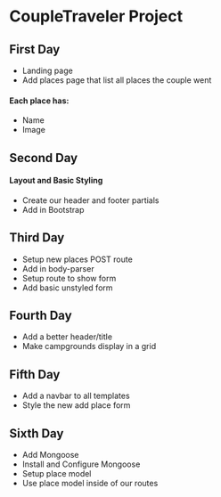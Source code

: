 # CoupleTraveler Project

## First Day

* Landing page
* Add places page that list all places the couple went


#### Each place has:

* Name
* Image
    
    
## Second Day

#### Layout and Basic Styling

* Create our header and footer partials
* Add in Bootstrap


## Third Day

* Setup new places POST route
* Add in body-parser
* Setup route to show form
* Add basic unstyled form


## Fourth Day

* Add a better header/title
* Make campgrounds display in a grid
 

## Fifth Day

* Add a navbar to all templates
* Style the new add place form
    
## Sixth Day

* Add Mongoose
* Install and Configure Mongoose
* Setup place model
* Use place model inside of our routes